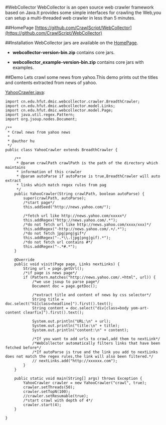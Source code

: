 #WebCollector
WebCollector is an open source web crawler framework based on Java.It provides
  some simple interfaces for crawling the Web,you can setup a
  multi-threaded web crawler in less than 5 minutes.




##HomePage
[https://github.com/CrawlScript/WebCollector](https://github.com/CrawlScript/WebCollector)



##Installation
WebCollector jars are available on the [HomePage](https://github.com/CrawlScript/WebCollector).

+ __webcollector-version-bin.zip__ contains core jars.

+ __webcollector_example-version-bin.zip__ contains core jars with examples.

##Demo
Lets crawl some news from yahoo.This demo prints out the titles and contents extracted from news of yahoo.

[YahooCrawler.java](https://github.com/CrawlScript/WebCollector/blob/master/README.md):


    import cn.edu.hfut.dmic.webcollector.crawler.BreadthCrawler;
    import cn.edu.hfut.dmic.webcollector.model.Links;
    import cn.edu.hfut.dmic.webcollector.model.Page;
    import java.util.regex.Pattern;
    import org.jsoup.nodes.Document;

    /**
     * Crawl news from yahoo news
     *
     * @author hu
     */
    public class YahooCrawler extends BreadthCrawler {

        /**
         * @param crawlPath crawlPath is the path of the directory which maintains
         * information of this crawler
         * @param autoParse if autoParse is true,BreadthCrawler will auto extract
         * links which match regex rules from pag
         */
        public YahooCrawler(String crawlPath, boolean autoParse) {
            super(crawlPath, autoParse);
            /*start page*/
            this.addSeed("http://news.yahoo.com/");

            /*fetch url like http://news.yahoo.com/xxxxx*/
            this.addRegex("http://news.yahoo.com/.*");
            /*do not fetch url like http://news.yahoo.com/xxxx/xxx)*/
            this.addRegex("-http://news.yahoo.com/.+/.*");
            /*do not fetch jpg|png|gif*/
            this.addRegex("-.*\\.(jpg|png|gif).*");
            /*do not fetch url contains #*/
            this.addRegex("-.*#.*");
        }

        @Override
        public void visit(Page page, Links nextLinks) {
            String url = page.getUrl();
            /*if page is news page*/
            if (Pattern.matches("http://news.yahoo.com/.+html", url)) {
                /*we use jsoup to parse page*/
                Document doc = page.getDoc();

                /*extract title and content of news by css selector*/
                String title = doc.select("h1[class=headline]").first().text();
                String content = doc.select("div[class=body yom-art-content clearfix]").first().text();

                System.out.println("URL:\n" + url);
                System.out.println("title:\n" + title);
                System.out.println("content:\n" + content);

                /*If you want to add urls to crawl,add them to nextLink*/
                /*WebCollector automatically filters links that have been fetched before*/
                /*If autoParse is true and the link you add to nextLinks does not match the regex rules,the link will also been filtered.*/
                // nextLinks.add("http://xxxxxx.com");
            }
        }

        public static void main(String[] args) throws Exception {
            YahooCrawler crawler = new YahooCrawler("crawl", true);
            crawler.setThreads(50);
            crawler.setTopN(100);
            //crawler.setResumable(true);
            /*start crawl with depth of 4*/
            crawler.start(4);
        }

    }
